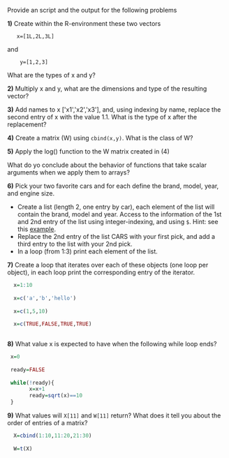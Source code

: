 

Provide an script and the output for the following problems

**1)** Create within the R-environment these two vectors

       x=[1L,2L,3L]

and

        y=[1,2,3]
   
 What are the types of x and y?
 
 
 **2)** Multiply x and y, what are the dimensions and type of the resulting vector?
 
 **3)** Add names to x ['x1','x2','x3'], and, using indexing by name, replace the second entry of x with the value 1.1. What is the type of x after the replacement?
 
 
 **4)** Create a matrix (W) using `cbind(x,y)`. What is the class of W?
       
 **5)** Apply the log() function to the W matrix created in (4)
 
 What do yo conclude about the behavior of functions that take scalar arguments when we apply them to arrays?
       
 **6)** Pick your two favorite cars and for each define the brand, model, year, and engine size. 
   - Create a list (length 2, one entry by car), each element of the list will contain the brand, model and year. Access to the information of the 1st and 2nd entry of the list using integer-indexing, and using `$`. Hint: see this [example](https://github.com/gdlc/STAT_COMP/blob/master/HANDOUTS/RIntro.md#lists).
   - Replace the 2nd entry of the list CARS with your first pick, and add a third entry to the list with your 2nd pick.
   - In a loop (from 1:3) print each element of the list.

**7)** Create a loop that iterates over each of these objects (one loop per object), in each loop print the corresponding entry of the iterator.

```r
  x=1:10
  
  x=c('a','b','hello')
  
  x=c(1,5,10)
  
  x=c(TRUE,FALSE,TRUE,TRUE)
  
```

**8)** What value x is expected to have when the following while loop ends?

```r
 x=0
 
 ready=FALSE
 
 while(!ready){
       x=x+1
       ready=sqrt(x)==10
 }

```

**9)** What values will `X[11]` and `W[11]` return? What does it tell you about the order of entries of a matrix?

```r
  X=cbind(1:10,11:20,21:30)
  
  W=t(X)

```
